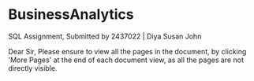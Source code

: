 # BusinessAnalytics
SQL Assignment, Submitted by 2437022 | Diya Susan John

Dear Sir, Please ensure to view all the pages in the document, by clicking 'More Pages' at the end of each document view, as all the pages are not directly visible.
